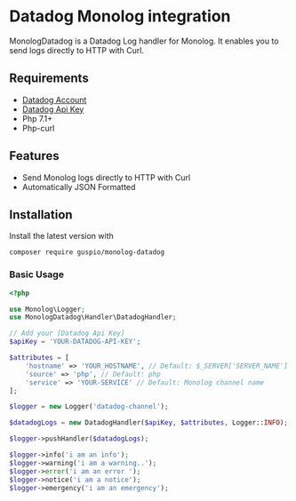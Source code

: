 # Datadog Monolog integration


MonologDatadog is a Datadog Log handler for Monolog. It enables you to send logs directly to HTTP with Curl.

## Requirements

- [Datadog Account](https://www.datadoghq.com)
- [Datadog Api Key](https://app.datadoghq.com/account/settings#api)
- Php 7.1+
- Php-curl

## Features

- Send Monolog logs directly to HTTP with Curl
- Automatically JSON Formatted

## Installation

Install the latest version with

```
composer require guspio/monolog-datadog
```


### Basic Usage

```php
<?php

use Monolog\Logger;
use MonologDatadog\Handler\DatadogHandler;

// Add your [Datadog Api Key]
$apiKey = 'YOUR-DATADOG-API-KEY';

$attributes = [
    'hostname' => 'YOUR_HOSTNAME', // Default: $_SERVER['SERVER_NAME']
    'source' => 'php', // Default: php
    'service' => 'YOUR-SERVICE' // Default: Monolog channel name
];

$logger = new Logger('datadog-channel');

$datadogLogs = new DatadogHandler($apiKey, $attributes, Logger::INFO);

$logger->pushHandler($datadogLogs);

$logger->info('i am an info');
$logger->warning('i am a warning..');
$logger->error('i am an error ');
$logger->notice('i am a notice');
$logger->emergency('i am an emergency');
```
